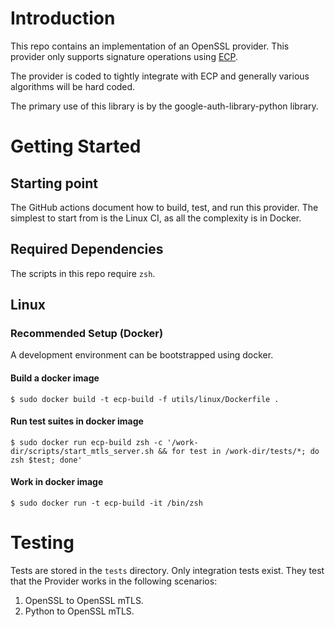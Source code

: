 # Introduction

This repo contains an implementation of an OpenSSL provider. This provider only
supports signature operations using [ECP](https://github.com/googleapis/enterprise-certificate-proxy).

The provider is coded to tightly integrate with ECP and generally various
algorithms will be hard coded.

The primary use of this library is by the google-auth-library-python library.

# Getting Started

## Starting point

The GitHub actions document how to build, test, and run this provider. The
simplest to start from is the Linux CI, as all the complexity is in Docker.

## Required Dependencies

The scripts in this repo require `zsh`.

## Linux

### **Recommended** Setup (Docker)

A development environment can be bootstrapped using docker.

#### Build a docker image

```
$ sudo docker build -t ecp-build -f utils/linux/Dockerfile .
```

#### Run test suites in docker image

```
$ sudo docker run ecp-build zsh -c '/work-dir/scripts/start_mtls_server.sh && for test in /work-dir/tests/*; do zsh $test; done'
```

#### Work in docker image

```
$ sudo docker run -t ecp-build -it /bin/zsh
```


# Testing

Tests are stored in the `tests` directory. Only integration tests exist. They
test that the Provider works in the following scenarios:

1. OpenSSL to OpenSSL mTLS.
1. Python to OpenSSL mTLS.
